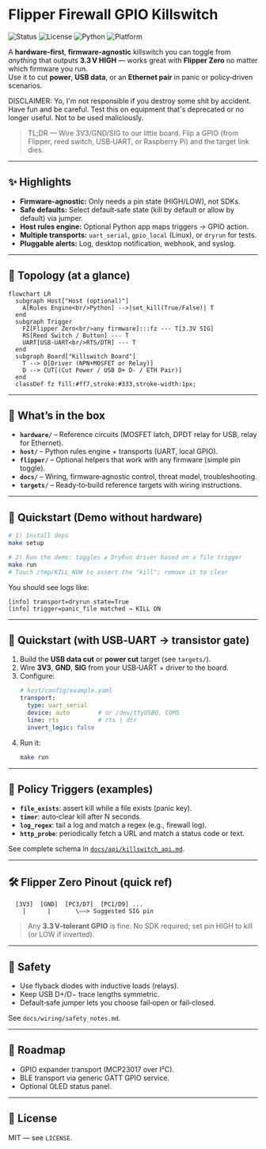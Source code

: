 # Flipper Firewall GPIO Killswitch

![Status](https://img.shields.io/badge/status-alpha-success)
![License](https://img.shields.io/badge/license-MIT-informational)
![Python](https://img.shields.io/badge/python-3.9%2B-blue)
![Platform](https://img.shields.io/badge/platform-Linux%20%7C%20macOS%20%7C%20Windows-lightgrey)

A **hardware‑first**, **firmware‑agnostic** killswitch you can toggle from *anything* that outputs **3.3 V HIGH** — works great with **Flipper Zero** no matter which firmware you run.  
Use it to cut **power**, **USB data**, or an **Ethernet pair** in panic or policy‑driven scenarios.

DISCLAIMER: Yo, I'm not responsible if you destroy some shit by accident. Have fun and be careful. Test this on equipment that's deprecated or no longer useful. Not to be used maliciously.

> TL;DR — Wire 3V3/GND/SIG to our little board. Flip a GPIO (from Flipper, reed switch, USB‑UART, or Raspberry Pi) and the target link dies.

---

## ✨ Highlights

- **Firmware‑agnostic:** Only needs a pin state (HIGH/LOW), not SDKs.
- **Safe defaults:** Select default‑safe state (kill by default or allow by default) via jumper.
- **Host rules engine:** Optional Python app maps triggers → GPIO action.
- **Multiple transports:** `uart_serial`, `gpio_local` (Linux), or `dryrun` for tests.
- **Pluggable alerts:** Log, desktop notification, webhook, and syslog.

---

## 🔌 Topology (at a glance)

```mermaid
flowchart LR
  subgraph Host["Host (optional)"]
    A[Rules Engine<br/>Python] -->|set_kill(True/False)| T
  end
  subgraph Trigger
    FZ[Flipper Zero<br/>any firmware]:::fz --- T[3.3V SIG]
    RS[Reed Switch / Button] --- T
    UART[USB-UART<br/>RTS/DTR] --- T
  end
  subgraph Board["Killswitch Board"]
    T --> D[Driver (NPN+MOSFET or Relay)]
    D --> CUT[(Cut Power / USB D+ D- / ETH Pair)]
  end
  classDef fz fill:#ff7,stroke:#333,stroke-width:1px;
```

---

## 🧰 What’s in the box

- **`hardware/`** – Reference circuits (MOSFET latch, DPDT relay for USB, relay for Ethernet).
- **`host/`** – Python rules engine + transports (UART, local GPIO).
- **`flipper/`** – Optional helpers that work with any firmware (simple pin toggle).
- **`docs/`** – Wiring, firmware‑agnostic control, threat model, troubleshooting.
- **`targets/`** – Ready‑to‑build reference targets with wiring instructions.

---

## 🚀 Quickstart (Demo without hardware)

```bash
# 1) Install deps
make setup

# 2) Run the demo: toggles a DryRun driver based on a file trigger
make run
# Touch /tmp/KILL_NOW to assert the "kill"; remove it to clear
```

You should see logs like:
```
[info] transport=dryrun state=True
[info] trigger=panic_file matched → KILL ON
```

---

## 🔧 Quickstart (with USB‑UART → transistor gate)

1. Build the **USB data cut** or **power cut** target (see `targets/`).
2. Wire **3V3**, **GND**, **SIG** from your USB‑UART + driver to the board.
3. Configure:
   ```yaml
   # host/config/example.yaml
   transport:
     type: uart_serial
     device: auto        # or /dev/ttyUSB0, COM5
     line: rts           # rts | dtr
     invert_logic: false
   ```
4. Run it:
   ```bash
   make run
   ```

---

## 🧪 Policy Triggers (examples)

- **`file_exists`**: assert kill while a file exists (panic key).
- **`timer`**: auto‑clear kill after N seconds.
- **`log_regex`**: tail a log and match a regex (e.g., firewall log).
- **`http_probe`**: periodically fetch a URL and match a status code or text.

See complete schema in [`docs/api/killswitch_api.md`](docs/api/killswitch_api.md).

---

## 🛠️ Flipper Zero Pinout (quick ref)

```text
  [3V3]  [GND]  [PC3/D7]  [PC1/D9] ...
    |      |       \——> Suggested SIG pin
```

> Any **3.3 V‑tolerant GPIO** is fine. No SDK required; set pin HIGH to kill (or LOW if inverted).

---

## 🧯 Safety

- Use flyback diodes with inductive loads (relays).
- Keep USB D+/D− trace lengths symmetric.
- Default‑safe jumper lets you choose fail‑open or fail‑closed.

See `docs/wiring/safety_notes.md`.

---

## 🧩 Roadmap

- GPIO expander transport (MCP23017 over I²C).
- BLE transport via generic GATT GPIO service.
- Optional OLED status panel.

---

## 📜 License

MIT — see `LICENSE`.
